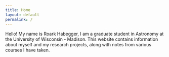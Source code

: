 ```yaml
---
title: Home
layout: default
permalink: /
---
```


Hello! My name is Roark Habegger, I am a graduate student in Astronomy at the University of Wisconsin - Madison.
This website contains information about myself and my research projects, along with notes from various courses I have taken.


<object data="/assets/2020PostGradResume.pdf" type="application/pdf" width="90%" height=800px>
</object>
